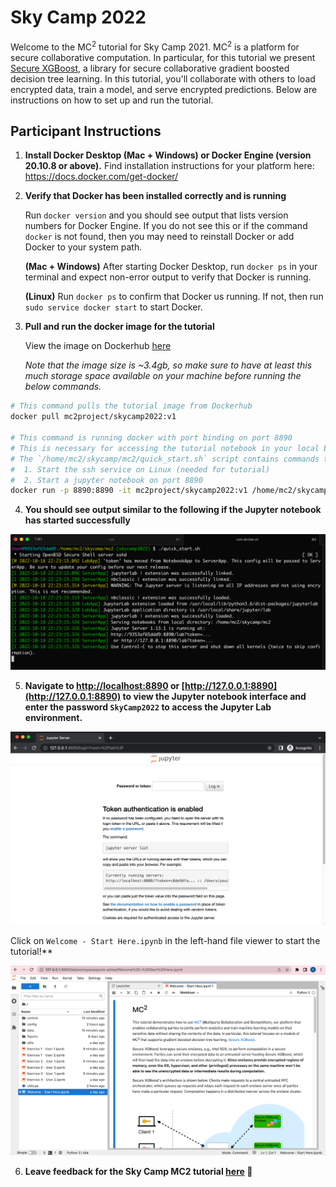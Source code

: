 # Sky Camp 2022

Welcome to the MC<sup>2</sup> tutorial for Sky Camp 2021. MC<sup>2</sup> is a platform for secure collaborative computation. In particular, for this tutorial we present [Secure XGBoost](https://github.com/mc2-project/secure-xgboost), a library for secure collaborative gradient boosted decision tree learning. In this tutorial, you'll collaborate with others to load encrypted data, train a model, and serve encrypted predictions. Below are instructions on how to set up and run the tutorial.

## Participant Instructions

1. **Install Docker Desktop (Mac + Windows) or Docker Engine (version 20.10.8 or above).** Find installation instructions for your platform here: https://docs.docker.com/get-docker/

1. **Verify that Docker has been installed correctly and is running**
    
    Run `docker version` and you should see output that lists version numbers for Docker Engine. If you do not see this or if the command `docker` is not found, then you may need to reinstall Docker or add Docker to your system path.
    
    **(Mac + Windows)** After starting Docker Desktop, run `docker ps` in your terminal and expect non-error output to verify that Docker is running.
    
    **(Linux)** Run `docker ps` to confirm that Docker us running. If not, then run `sudo service docker start` to start Docker.


1. **Pull and run the docker image for the tutorial**
    
    View the image on Dockerhub [here](https://hub.docker.com/repository/docker/mc2project/skycamp2022/general)
    
    *Note that the image size is ~3.4gb, so make sure to have at least this much storage space available on your machine before running the below commands.*
    

```bash
# This command pulls the tutorial image from Dockerhub
docker pull mc2project/skycamp2022:v1

# This command is running docker with port binding on port 8890
# This is necessary for accessing the tutorial notebook in your local browser
# The `/home/mc2/skycamp/mc2/quick_start.sh` script contains commands to:
#  1. Start the ssh service on Linux (needed for tutorial)
#  2. Start a jupyter notebook on port 8890
docker run -p 8890:8890 -it mc2project/skycamp2022:v1 /home/mc2/skycamp/mc2/quick_start.sh
```

4. **You should see output similar to the following if the Jupyter notebook has started successfully**

![terminal](./assets/terminal.png)

5. **Navigate to [http://localhost:8890](http://localhost:8890) or [http://127.0.0.1:8890](http://127.0.0.1:8890) to view the Jupyter notebook interface and enter the password `SkyCamp2022` to access the Jupyter Lab environment.**

![jupyter](./assets/jupyter_token.png)

Click on `Welcome - Start Here.ipynb` in the left-hand file viewer to start the tutorial!**

![jupyter](./assets/jupyter_lab.png)

6. **Leave feedback for the Sky Camp MC2 tutorial [here](https://forms.gle/mRZNqMHa9Xgcrg9F6) 🙏**
